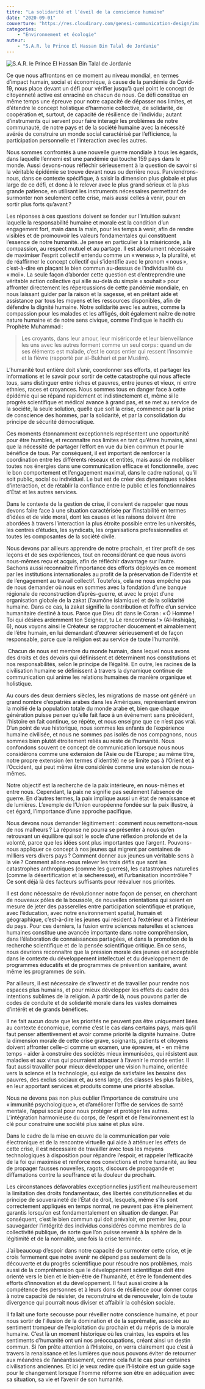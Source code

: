 ```yaml
---
titre: "La solidarité et l’éveil de la conscience humaine"
date: "2020-09-01"
couverture: "https://res.cloudinary.com/genesi-communication-design/image/upload/v1604580596/ihei/couvertures/islam-et-environnement_1_sxikoj.jpg"
categories: 
	- "Environnement et écologie"
auteur: 
	- "S.A.R. le Prince El Hassan Bin Talal de Jordanie"
---
```

![S.A.R. le Prince El Hassan Bin Talal de Jordanie](https://res.cloudinary.com/genesi-communication-design/image/upload/v1604580596/ihei/couvertures/islam-et-environnement_1_sxikoj.jpg "S.A.R. le Prince El Hassan Bin Talal de Jordanie")

Ce que nous affrontons en ce moment au niveau mondial, en termes d’impact humain, social et économique, à cause de la pandémie de Covid-19, nous place devant un défi pour vérifier jusqu’à quel point le concept de citoyenneté active est enraciné en chacun de nous. Ce défi constitue en même temps une épreuve pour notre capacité de dépasser nos limites, et d’étendre le concept holistique d’harmonie collective, de solidarité, de coopération et, surtout, de capacité de résilience de l’individu&#8239;; autant d’instruments qui servent pour faire interagir les problèmes de notre communauté, de notre pays et de la société humaine avec la nécessité avérée de construire un monde social caractérisé par l’efficience, la participation personnelle et l’interaction avec les autres.

Nous sommes confrontés à une nouvelle guerre mondiale à tous les égards, dans laquelle l’ennemi est une pandémie qui touche 159 pays dans le monde. Aussi devons-nous réfléchir sérieusement à la question de savoir si la véritable épidémie se trouve devant nous ou derrière nous. Parviendrons-nous, dans ce contexte spécifique, à saisir la dimension plus globale et plus large de ce défi, et donc à le relever avec le plus grand sérieux et la plus grande patience, en utilisant les instruments nécessaires permettant de surmonter non seulement cette crise, mais aussi celles à venir, pour en sortir plus forts qu’avant&#8239;? 

Les réponses à ces questions doivent se fonder sur l’intuition suivant laquelle la responsabilité humaine et morale est la condition d’un engagement fort, main dans la main, pour les temps à venir, afin de rendre visibles et de promouvoir les valeurs fondamentales qui constituent l’essence de notre humanité. Je pense en particulier à la miséricorde, à la compassion, au respect mutuel et au partage. Il est absolument nécessaire de maximiser l’esprit collectif entendu comme un «&#8239;weness&#8239;», la pluralité, et de réaffirmer le concept collectif qui s’identifie avec le pronom «&#8239;nous&#8239;», c’est-à-dire en plaçant le bien commun au-dessus de l’individualité du «&#8239;moi&#8239;». La seule façon d’aborder cette question est d’entreprendre une véritable action collective qui aille au-delà du simple «&#8239;souhait&#8239;» pour affronter directement les répercussions de cette pandémie mondiale, en nous laissant guider par la raison et la sagesse, et en prêtant aide et assistance par tous les moyens et les ressources disponibles, afin de défendre la dignité humaine. Notre solidarité avec les autres, comme la compassion pour les malades et les affligés, doit également naître de notre nature humaine et de notre sens civique, comme l’indique le hadith du Prophète Muhammad&#8239;: 
> Les croyants, dans leur amour, leur miséricorde et leur bienveillance les uns avec les autres forment comme un seul corps&#8239;: quand un de ses éléments est malade, c’est le corps entier qui ressent l’insomnie et la fièvre (rapporté par al-Bukhari et par Muslim). 

L’humanité tout entière doit s’unir, coordonner ses efforts, et partager les informations et le savoir pour sortir de cette catastrophe qui nous affecte tous, sans distinguer entre riches et pauvres, entre jeunes et vieux, ni entre ethnies, races et croyances. Nous sommes tous en danger face à cette épidémie qui se répand rapidement et indistinctement et, même si le progrès scientifique et médical avance à grand pas, et se met au service de la société, la seule solution, quelle que soit la crise, commence par la prise de conscience des hommes, par la solidarité, et par la consolidation du principe de sécurité démocratique.

Ces moments étonnamment exceptionnels représentent une opportunité pour être humbles, et reconnaître nos limites en tant qu’êtres humains, ainsi que la nécessité de partager l’effort en vue du bien commun et pour le bénéfice de tous. Par conséquent, il est important de renforcer la coordination entre les différents réseaux et entités, mais aussi de mobiliser toutes nos énergies dans une communication efficace et fonctionnelle, avec le bon comportement et l’engagement maximal, dans le cadre national, qu’il soit public, social ou individuel. Le but est de créer des dynamiques solides d’interaction, et de rétablir la confiance entre le public et les fonctionnaires d’État et les autres services.

Dans le contexte de la gestion de crise, il convient de rappeler que nous devons faire face à une situation caractérisée par l’instabilité en termes d’idées et de vide moral, dont les causes et les raisons doivent être abordées à travers l’interaction la plus étroite possible entre les universités, les centres d’études, les syndicats, les organisations professionnelles et toutes les composantes de la société civile.

Nous devons par ailleurs apprendre de notre prochain, et tirer profit de ses leçons et de ses expériences, tout en reconsidérant ce que nous avons nous-mêmes reçu et acquis, afin de réfléchir davantage sur l’autre. Sachons aussi reconnaître l’importance des efforts déployés en ce moment par les institutions internationales au profit de la préservation de l’identité et de l’engagement au travail collectif. Toutefois, cela ne nous empêche pas de nous demander où nous en sommes avec la fondation d’une banque régionale de reconstruction d’après-guerre, et avec le projet d’une organisation globale de la zakat (l’aumône islamique) et de la solidarité humaine. Dans ce cas, la zakat signifie la contribution et l’offre d’un service humanitaire destiné à tous. Parce que Dieu dit dans le Coran&#8239;: «&#8239;Ô Homme&#8239;! Toi qui désires ardemment ton Seigneur, tu Le rencontreras&#8239;!&#8239;» (Al-Inshiqâq, 6), nous voyons ainsi le Créateur se rapprocher doucement et aimablement de l’être humain, en lui demandant d’œuvrer sérieusement et de façon responsable, parce que la religion est au service de toute l’humanité.

 Chacun de nous est membre du monde humain, dans lequel nous avons des droits et des devoirs qui définissent et déterminent nos constitutions et nos responsabilités, selon le principe de l’égalité. En outre, les racines de la civilisation humaine se définissent à travers la dynamique continue de communication qui anime les relations humaines de manière organique et holistique.

Au cours des deux derniers siècles, les migrations de masse ont généré un grand nombre d’expatriés arabes dans les Amériques, représentant environ la moitié de la population totale du monde arabe et, bien que chaque génération puisse penser qu’elle fait face à un événement sans précédent, l’histoire en fait continue, se répète, et nous enseigne que ce n’est pas vrai. D’un point de vue historique, nous sommes les enfants de l’expérience humaine civilisée, et nous ne sommes pas isolés de nos compagnons, nous sommes bien plutôt étroitement reliés au reste de l’humanité. Nous confondons souvent ce concept de communication lorsque nous nous considérons comme une extension de l’Asie ou de l’Europe&#8239;; au même titre, notre propre extension (en termes d’identité) ne se limite pas à l’Orient et à l’Occident, qui peut même être considérée comme une extension de nous-mêmes.

Notre objectif est la recherche de la paix intérieure, en nous-mêmes et entre nous. Cependant, la paix ne signifie pas seulement l’absence de guerre. En d’autres termes, la paix implique aussi un état de renaissance et de lumières. L’exemple de l’Union européenne fondée sur la paix illustre, à cet égard, l’importance d’une approche pacifique.

Nous devons nous demander légitimement&#8239;: comment nous remettons-nous de nos malheurs&#8239;? La réponse ne pourra se présenter à nous qu’en retrouvant un équilibre qui soit le socle d’une réflexion profonde et de la volonté, parce que les idées sont plus importantes que l’argent. Pouvons-nous appliquer ce concept à nos jeunes qui migrent par centaines de milliers vers divers pays&#8239;? Comment donner aux jeunes un véritable sens à la vie&#8239;? Comment allons-nous relever les trois défis que sont les catastrophes anthropiques (comme les guerres), les catastrophes naturelles (comme la désertification et la sécheresse), et l’urbanisation incontrôlée&#8239;? Ce sont déjà là des facteurs suffisants pour réévaluer nos priorités.

Il est donc nécessaire de révolutionner notre façon de penser, en cherchant de nouveaux pôles de la boussole, de nouvelles orientations qui soient en mesure de jeter des passerelles entre participation scientifique et pratique, avec l’éducation, avec notre environnement spatial, humain et géographique, c’est-à-dire les jeunes qui résident à l’extérieur et à l’intérieur du pays. Pour ces derniers, la fusion entre sciences naturelles et sciences humaines constitue une avancée importante dans notre compréhension, dans l’élaboration de connaissances partagées, et dans la promotion de la recherche scientifique et de la pensée scientifique critique. En ce sens, nous devrions reconnaître que la pression morale des jeunes est acceptable dans le contexte du développement intellectuel et du développement de programmes éducatifs et de programmes de prévention sanitaire, avant même les programmes de soin.

Par ailleurs, il est nécessaire de s’investir et de travailler pour rendre nos espaces plus humains, et pour mieux développer les effets du cadre des intentions sublimes de la religion. A partir de là, nous pouvons parler de codes de conduite et de solidarité morale dans les vastes domaines d’intérêt et de grands bénéfices.

Il ne fait aucun doute que les priorités ne peuvent pas être uniquement liées au contexte économique, comme c’est le cas dans certains pays, mais qu’il faut penser attentivement et avoir comme priorité la dignité humaine. Outre la dimension morale de cette crise grave, soignants, patients et citoyens doivent affronter celle-ci comme un examen, une épreuve, et - en même temps - aider à construire des sociétés mieux immunisées, qui résistent aux maladies et aux virus qui pourraient attaquer à l’avenir le monde entier. Il faut aussi travailler pour mieux développer une vision humaine, orientée vers la science et la technologie, qui exige de satisfaire les besoins des pauvres, des exclus sociaux et, au sens large, des classes les plus faibles, en leur apportant services et produits comme une priorité absolue.

Nous ne devons pas non plus oublier l’importance de construire une «&#8239;immunité psychologique&#8239;», et d’améliorer l’offre de services de santé mentale, l’appui social pour nous protéger et protéger les autres. L’intégration harmonieuse du corps, de l’esprit et de l’environnement est la clé pour construire une société plus saine et plus sûre.

Dans le cadre de la mise en œuvre de la communication par voie électronique et de la rencontre virtuelle qui aide à atténuer les effets de cette crise, il est nécessaire de travailler avec tous les moyens technologiques à disposition pour répandre l’espoir, et rappeler l’efficacité de la foi qui maximise et renforce nos convictions et notre humanité, au lieu de propager fausses nouvelles, ragots, discours de propagande et diffamations contre la souffrance et la douleur du prochain.

Les circonstances défavorables exceptionnelles justifient malheureusement la limitation des droits fondamentaux, des libertés constitutionnelles et du principe de souveraineté de l’État de droit, lesquels, même s’ils sont correctement appliqués en temps normal, ne peuvent pas être pleinement garantis lorsqu’on est fondamentalement en situation de danger. Par conséquent, c’est le bien commun qui doit prévaloir, en premier lieu, pour sauvegarder l’intégrité des individus considérés comme membres de la collectivité publique, de sorte que l’on puisse revenir à la sphère de la légitimité et de la normalité, une fois la crise terminée.

J’ai beaucoup d’espoir dans notre capacité de surmonter cette crise, et je crois fermement que notre avenir ne dépend pas seulement de la découverte et du progrès scientifique pour résoudre nos problèmes, mais aussi de la compréhension que le développement scientifique doit être orienté vers le bien et le bien-être de l’humanité, et être le fondement des efforts d’innovation et du développement. Il faut aussi croire à la compétence des personnes et à leurs dons de résilience pour donner corps à notre capacité de résister, de reconstruire et de renouveler, loin de toute divergence qui pourrait nous diviser et affaiblir la cohésion sociale.

Il fallait une forte secousse pour réveiller notre conscience humaine, et pour nous sortir de l’illusion de la domination et de la suprématie, associée au sentiment trompeur de l’exploitation du prochain et du mépris de la morale humaine. C’est là un moment historique où les craintes, les espoirs et les sentiments d’humanité ont uni nos préoccupations, créant ainsi un destin commun. Si l’on prête attention à l’Histoire, on verra clairement que c’est à travers la renaissance et les lumières que nous pouvons éviter de retourner aux méandres de l’anéantissement, comme cela fut le cas pour certaines civilisations anciennes. Et ici je veux redire que l’Histoire est un guide sage pour le changement lorsque l’homme réforme son être en adéquation avec sa situation, sa vie et l’avenir de son humanité.